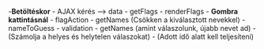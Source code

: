 -**Betöltéskor**
    - AJAX kérés --> data
    - getFlags
    - renderFlags
    - **Gombra kattintásnál**
      - flagAction
      - getNames (Csökken a kiválasztott nevekkel)
      - nameToGuess
      - validation
      - getNames (amint válaszolunk, újabb nevet ad)
      - (Számolja a helyes és helytelen válaszokat)
      - (Adott idő alatt kell teljesíteni)